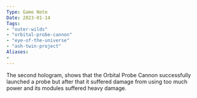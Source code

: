 ```yaml
---
Type: Game Note
Date: 2023-01-14
Tags:
- "outer-wilds"
- "orbital-probe-cannon"
- "eye-of-the-universe"
- "ash-twin-project"
Aliases:
- 
---
```

The second hologram, shows that the Orbital Probe Cannon successfully launched a probe but after that it suffered damage from using too much power and its modules suffered heavy damage.